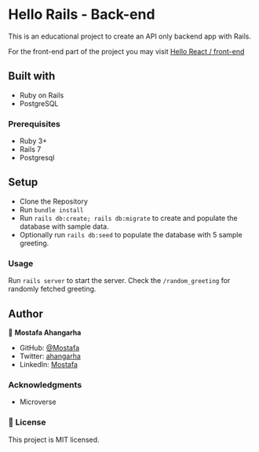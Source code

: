 # Hello Rails - Back-end

This is an educational project to create an API only backend app with Rails.

For the front-end part of the project you may visit [Hello React / front-end](https://github.com/ahangarha/hello-react-front-end/)

## Built with

- Ruby on Rails
- PostgreSQL

### Prerequisites

- Ruby 3+
- Rails 7
- Postgresql

## Setup

- Clone the Repository
- Run `bundle install`
- Run `rails db:create; rails db:migrate` to create and populate the database with sample data.
- Optionally run `rails db:seed` to populate the database with 5 sample greeting.

### Usage

Run `rails server` to start the server. Check the `/random_greeting` for randomly fetched greeting.

## Author

👤 **Mostafa Ahangarha**

- GitHub: [@Mostafa](https://github.com/ahangarha)
- Twitter: [ahangarha](https://twitter.com/ahangarha)
- LinkedIn: [Mostafa](https://www.linkedin.com/in/ahangarha/)

### Acknowledgments

- Microverse

### 📝 License

This project is MIT licensed.
